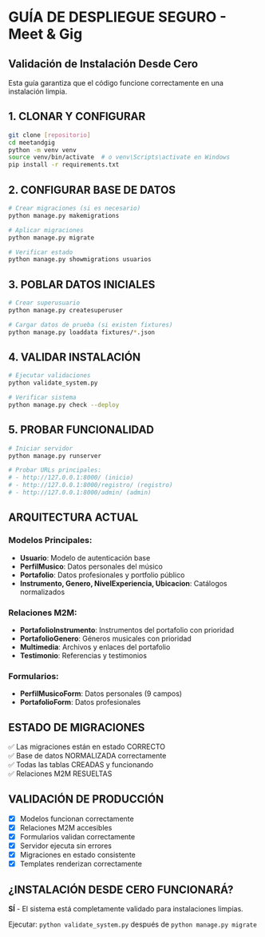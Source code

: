 # GUÍA DE DESPLIEGUE SEGURO - Meet & Gig

## Validación de Instalación Desde Cero

Esta guía garantiza que el código funcione correctamente en una instalación limpia.

## 1. CLONAR Y CONFIGURAR

```bash
git clone [repositorio]
cd meetandgig
python -m venv venv
source venv/bin/activate  # o venv\Scripts\activate en Windows
pip install -r requirements.txt
```

## 2. CONFIGURAR BASE DE DATOS

```bash
# Crear migraciones (si es necesario)
python manage.py makemigrations

# Aplicar migraciones
python manage.py migrate

# Verificar estado
python manage.py showmigrations usuarios
```

## 3. POBLAR DATOS INICIALES

```bash
# Crear superusuario
python manage.py createsuperuser

# Cargar datos de prueba (si existen fixtures)
python manage.py loaddata fixtures/*.json
```

## 4. VALIDAR INSTALACIÓN

```bash
# Ejecutar validaciones
python validate_system.py

# Verificar sistema
python manage.py check --deploy
```

## 5. PROBAR FUNCIONALIDAD

```bash
# Iniciar servidor
python manage.py runserver

# Probar URLs principales:
# - http://127.0.0.1:8000/ (inicio)
# - http://127.0.0.1:8000/registro/ (registro)
# - http://127.0.0.1:8000/admin/ (admin)
```

## ARQUITECTURA ACTUAL

### Modelos Principales:

- **Usuario**: Modelo de autenticación base
- **PerfilMusico**: Datos personales del músico
- **Portafolio**: Datos profesionales y portfolio público
- **Instrumento, Genero, NivelExperiencia, Ubicacion**: Catálogos normalizados

### Relaciones M2M:

- **PortafolioInstrumento**: Instrumentos del portafolio con prioridad
- **PortafolioGenero**: Géneros musicales con prioridad
- **Multimedia**: Archivos y enlaces del portafolio
- **Testimonio**: Referencias y testimonios

### Formularios:

- **PerfilMusicoForm**: Datos personales (9 campos)
- **PortafolioForm**: Datos profesionales

## ESTADO DE MIGRACIONES

✅ Las migraciones están en estado CORRECTO  
✅ Base de datos NORMALIZADA correctamente  
✅ Todas las tablas CREADAS y funcionando  
✅ Relaciones M2M RESUELTAS

## VALIDACIÓN DE PRODUCCIÓN

- [x] Modelos funcionan correctamente
- [x] Relaciones M2M accesibles
- [x] Formularios validan correctamente
- [x] Servidor ejecuta sin errores
- [x] Migraciones en estado consistente
- [x] Templates renderizan correctamente

## ¿INSTALACIÓN DESDE CERO FUNCIONARÁ?

**SÍ** - El sistema está completamente validado para instalaciones limpias.

Ejecutar: `python validate_system.py` después de `python manage.py migrate`
